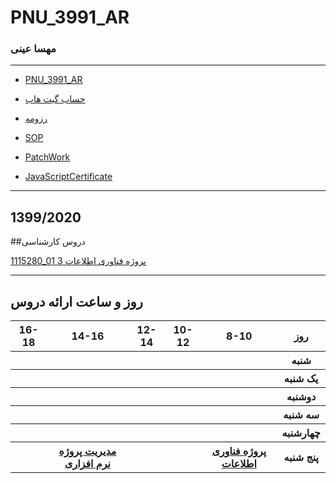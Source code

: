 # PNU_3991_AR


### مهسا عینی 
 
---
-  [PNU_3991_AR](https://github.com/mahsaeini99/PNU_3991_AR/blob/gh-pages/README.md)
- [حساب گیت هاب](https://github.com/mahsaeini99)

- [رزومه](https://mahsaeini.github.io/Resume/)

- [SOP](https://github.com/mahsaeini99/sop.git)
- [PatchWork](https://mahsaeini99.github.io/Fahime_PatchWork_JavaScript/PatchWork.jpeg)
- [JavaScriptCertificate]( https://mahsaeini99.github.io/script-/Certificate.PNG)

 
------------------
##  1399/2020
     

##دروس کارشناسی  

[1115280_01	 پروژه فناوری اطلاعات	3](https://github.com/mahsaeini99/PNU_3991_AR/tree/gh-pages/SoftwareManagement)
<br>

--------------
## روز و ساعت ارائه دروس

<table style="width:100%">
  <tr>
    <th >16-18</th>
    <th >14-16</th>
    <th >12-14</th>
    <th>10-12</th>
    <th>8-10</th>
    <th>روز</th>
  </tr>
  <tr>
    <th ></th>
    <th ></th>
    <th ></th>
    <th></th>
    <th></th>
    <th>شنبه</th>
  </tr>
   <tr>
    <th ></th>
    <th ></th>
    <th></th>
    <th></th>
    <th ></th>
    <th>یک شنبه</th>
  </tr>
   <tr>
     <th ></th>
     <th ></th>
     <th></th>
     <th></th>
    <th ></th>   
    <th>دوشنبه</th>
  </tr>
   <tr>
    <th ></th>
    <th ></th>
    <th></th>
    <th></th>
    <th ></th>
    <th>سه شنبه</th>
  </tr>
   <tr>
    <th ></th>
    <th ></th>
    <th></th>
    <th></th>
     <th ></th>
    <th>چهارشنبه</th>
  </tr>
   <tr>
    <th ></th>
     <th ><a href="https://github.com/AliRazavi-edu/PNU_3991/tree/master/_MSc/SoftwareProjectManagement">مدیریت پروژه نرم افزاری</a></th>
     <th ></th>
     <th></th>
    <th><a href="https://github.com/AliRazavi-edu/PNU_3991/tree/master/_MSc/AdvancedSoftwareEngineering">پروژه فناوری اطلاعات</a></th>
    <th>پنج شنبه</th>
  </tr>
</table>
